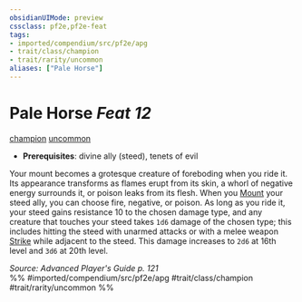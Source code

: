 ```yaml
---
obsidianUIMode: preview
cssclass: pf2e,pf2e-feat
tags:
- imported/compendium/src/pf2e/apg
- trait/class/champion
- trait/rarity/uncommon
aliases: ["Pale Horse"]
---
```

# Pale Horse  *Feat 12*  
[champion](rules/traits/champion.md)  [uncommon](uncommon.md)  

- **Prerequisites**: divine ally (steed), tenets of evil

Your mount becomes a grotesque creature of foreboding when you ride it. Its appearance transforms as flames erupt from its skin, a whorl of negative energy surrounds it, or poison leaks from its flesh. When you [Mount](mount.md) your steed ally, you can choose fire, negative, or poison. As long as you ride it, your steed gains resistance 10 to the chosen damage type, and any creature that touches your steed takes `1d6` damage of the chosen type; this includes hitting the steed with unarmed attacks or with a melee weapon [Strike](strike.md) while adjacent to the steed. This damage increases to `2d6` at 16th level and `3d6` at 20th level.

*Source: Advanced Player's Guide p. 121*  
%% #imported/compendium/src/pf2e/apg #trait/class/champion #trait/rarity/uncommon %%